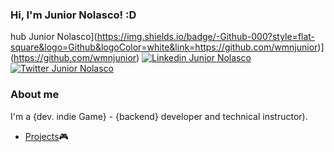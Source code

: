 
### Hi, I'm Junior Nolasco! :D

hub Junior Nolasco](https://img.shields.io/badge/-Github-000?style=flat-square&logo=Github&logoColor=white&link=https://github.com/wmnjunior)](https://github.com/wmnjunior)
[![Linkedin Junior Nolasco](https://img.shields.io/badge/-LinkedIn-blue?style=flat-square&logo=Linkedin&logoColor=white&link=https://www.linkedin.com/in/wmnjunior/)](https://www.linkedin.com/in/wmnjunior/)
[![Twitter Junior Nolasco](https://img.shields.io/badge/-Twitter-1ca0f1?style=flat-square&labelColor=1ca0f1&logo=twitter&logoColor=white&link=https://twitter.com/wmnjr)](https://twitter.com/wmnjr)


### About me
I'm a {dev. indie Game} - {backend} developer and technical instructor).

- [Projects](https://www.instagram.com/cloudbytestudio/)🎮

